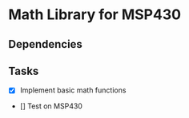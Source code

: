 # Math Library for MSP430
## Dependencies
## Tasks
* [x] Implement basic math functions
* [] Test on MSP430